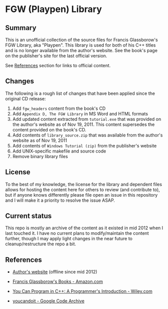 # FGW (Playpen) Library

## Summary

This is an unofficial collection of the source files for Francis Glassborow's
FGW Library, aka "Playpen". This library is used for both of his C++ titles
and is no longer available from the author's website. See the book's page on
the publisher's site for the last official version.

See [References](#References) section for links to official content.

## Changes

The following is a rough list of changes that have been applied since the
original CD release:

1. Add `fgw_headers` content from the book's CD
1. Add `Appendix D, The FGW Library` in MS Word and HTML formats
1. Add updated content extracted from `tutorial.exe` that was provided on the
   author's website  as of Nov 19, 2011.
   This content supersedes the content provided on the book's CD.
1. Add contents of `library_source.zip` that was available from the author's
   website as of Nov 19, 2011
1. Add contents of `Windows Tutorial (zip)` from the publisher's website
1. Add UNIX-specific makefile and source code
1. Remove binary library files

## License

To the best of my knowledge, the license for the library and dependent files
allows for hosting the content here for others to review (and contribute to),
but if anyone knows differently please file open an issue in this repository
and I will make it a priority to resolve the issue ASAP.

## Current status

This repo is mostly an archive of the content as it existed in mid 2012 when I
last touched it. I have no current plans to modify/maintain the content
further, though I may apply light changes in the near future to
cleanup/restructure the repo a bit.

## References

- [Author's website](http://www.spellen.org/youcandoit/) (offline since mid
  2012)

- [Francis Glassborow's Books -
  Amazon.com](https://www.amazon.com/Francis-Glassborow/e/B001IR3CI6/)

- [You Can Program in C++: A Programmer's Introduction -
  Wiley.com](https://www.wiley.com/legacy/wileychi/glassborowc++/)

- [youcandoit - Google Code
  Archive](https://code.google.com/archive/p/youcandoit/downloads)
